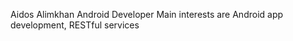 Aidos Alimkhan
Android Developer
Main interests are Android app development, RESTful services



<!---
aidoskeen/aidoskeen is a ✨ special ✨ repository because its `README.md` (this file) appears on your GitHub profile.
You can click the Preview link to take a look at your changes.
--->
